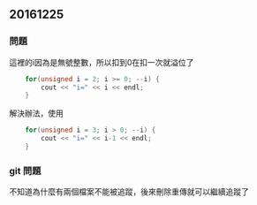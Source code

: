 ## 20161225
### 問題
這裡的i因為是無號整數，所以扣到0在扣一次就溢位了

```cpp
    for(unsigned i = 2; i >= 0; --i) {
        cout << "i=" << i << endl;
    }
```

解決辦法，使用

```cpp
    for(unsigned i = 3; i > 0; --i) {
        cout << "i=" << i-1 << endl;
    }
```

### git 問題
不知道為什麼有兩個檔案不能被追蹤，後來刪除重傳就可以繼續追蹤了

